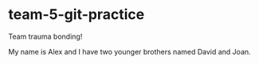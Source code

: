 # team-5-git-practice
Team trauma bonding!

My name is Alex and I have two younger brothers named David and Joan.
